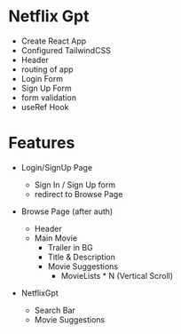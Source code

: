 # Netflix Gpt
- Create React App
- Configured TailwindCSS 
- Header
- routing of app
- Login Form
- Sign Up Form
- form validation
- useRef Hook


# Features
- Login/SignUp Page
  - Sign In / Sign Up form 
  - redirect to Browse Page 


- Browse Page (after auth)
  - Header
  - Main Movie
    - Trailer in BG
    - Title & Description
    - Movie Suggestions
      - MovieLists * N (Vertical Scroll)

- NetflixGpt
  - Search Bar
  - Movie Suggestions